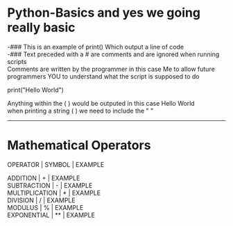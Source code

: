 # Python-Basics and yes we going really basic

-### This is an example of print() Which output a line of code<br>
-### Text preceded with a # are comments and are ignored when running scripts<br>
Comments are written by the programmer in this case Me to allow future programmers YOU to understand what the script is supposed to do<br>

print("Hello World")<br>

Anything within the ( ) would be outputed in this case Hello World<br>
when printing a string ( ) we need to include the " "

--------------------------------------

# Mathematical Operators

OPERATOR | SYMBOL | EXAMPLE <br>

ADDITION | + | EXAMPLE <br>
SUBTRACTION | - | EXAMPLE <br>
MULTIPLICATION | * | EXAMPLE <br>
DIVISION | / | EXAMPLE <br>
MODULUS | % | EXAMPLE <br>
EXPONENTIAL | ** | EXAMPLE <br>
